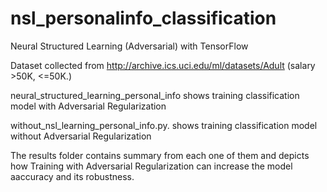 # nsl_personalinfo_classification
Neural Structured Learning (Adversarial) with TensorFlow

Dataset collected from http://archive.ics.uci.edu/ml/datasets/Adult (salary >50K, <=50K.)

neural_structured_learning_personal_info  shows training classification model with Adversarial Regularization

without_nsl_learning_personal_info.py. shows training classification model without Adversarial Regularization

The results folder contains summary from each one of them and depicts how Training with Adversarial Regularization can 
increase the model aaccuracy and its robustness.
